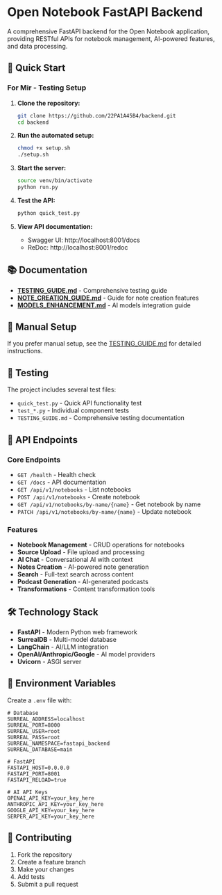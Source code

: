 # Open Notebook FastAPI Backend

A comprehensive FastAPI backend for the Open Notebook application, providing RESTful APIs for notebook management, AI-powered features, and data processing.

## 🚀 Quick Start

### For Mir - Testing Setup

1. **Clone the repository:**
   ```bash
   git clone https://github.com/22PA1A45B4/backend.git
   cd backend
   ```

2. **Run the automated setup:**
   ```bash
   chmod +x setup.sh
   ./setup.sh
   ```

3. **Start the server:**
   ```bash
   source venv/bin/activate
   python run.py
   ```

4. **Test the API:**
   ```bash
   python quick_test.py
   ```

5. **View API documentation:**
   - Swagger UI: http://localhost:8001/docs
   - ReDoc: http://localhost:8001/redoc

## 📚 Documentation

- **[TESTING_GUIDE.md](./TESTING_GUIDE.md)** - Comprehensive testing guide
- **[NOTE_CREATION_GUIDE.md](./NOTE_CREATION_GUIDE.md)** - Guide for note creation features
- **[MODELS_ENHANCEMENT.md](./MODELS_ENHANCEMENT.md)** - AI models integration guide

## 🔧 Manual Setup

If you prefer manual setup, see the [TESTING_GUIDE.md](./TESTING_GUIDE.md) for detailed instructions.

## 🧪 Testing

The project includes several test files:
- `quick_test.py` - Quick API functionality test
- `test_*.py` - Individual component tests
- `TESTING_GUIDE.md` - Comprehensive testing documentation

## 📡 API Endpoints

### Core Endpoints
- `GET /health` - Health check
- `GET /docs` - API documentation
- `GET /api/v1/notebooks` - List notebooks
- `POST /api/v1/notebooks` - Create notebook
- `GET /api/v1/notebooks/by-name/{name}` - Get notebook by name
- `PATCH /api/v1/notebooks/by-name/{name}` - Update notebook

### Features
- **Notebook Management** - CRUD operations for notebooks
- **Source Upload** - File upload and processing
- **AI Chat** - Conversational AI with context
- **Notes Creation** - AI-powered note generation
- **Search** - Full-text search across content
- **Podcast Generation** - AI-generated podcasts
- **Transformations** - Content transformation tools

## 🛠️ Technology Stack

- **FastAPI** - Modern Python web framework
- **SurrealDB** - Multi-model database
- **LangChain** - AI/LLM integration
- **OpenAI/Anthropic/Google** - AI model providers
- **Uvicorn** - ASGI server

## 📝 Environment Variables

Create a `.env` file with:
```env
# Database
SURREAL_ADDRESS=localhost
SURREAL_PORT=8000
SURREAL_USER=root
SURREAL_PASS=root
SURREAL_NAMESPACE=fastapi_backend
SURREAL_DATABASE=main

# FastAPI
FASTAPI_HOST=0.0.0.0
FASTAPI_PORT=8001
FASTAPI_RELOAD=true

# AI API Keys
OPENAI_API_KEY=your_key_here
ANTHROPIC_API_KEY=your_key_here
GOOGLE_API_KEY=your_key_here
SERPER_API_KEY=your_key_here
```

## 🤝 Contributing

1. Fork the repository
2. Create a feature branch
3. Make your changes
4. Add tests
5. Submit a pull request
